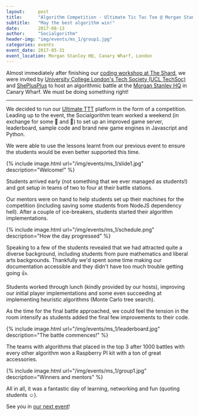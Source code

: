 ```yaml
---
layout:     post
title:      "Algorithm Competition - Ultimate Tic Tac Toe @ Morgan Stanley, London"
subtitle:   "May the best algorithm win!"
date:       2017-08-13
author:     "Socialgorithm"
header-img: "img/events/ms_1/group1.jpg"
categories: events
event_date: 2017-05-31
event_location: Morgan Stanley HQ, Canary Wharf, London
---
```


Almost immediately after finishing our [coding workshop at The Shard](/events/2017/08/12/socialgorithm-at-shard/), we were invited by [University College London's Tech Society (UCL TechSoc)](https://techsoc.io/) and [ShePlusPlus](https://sheplusplus.org/) to host an algorithmic battle at the [Morgan Stanley HQ](https://www.facebook.com/events/1874748126125491) in Canary Wharf. We must be doing something right!

--------

We decided to run our [Ultimate TTT](/host) platform in the form of a competition. Leading up to the event, the Socialgorithm team worked a weekend (in exchange for some :pizza: and :beer:) to set up an improved game server, leaderboard, sample code and brand new game engines in Javascript and Python. 

We were able to use the lessons learnt from our previous event to ensure the students would be even better supported this time.

{% include image.html url="/img/events/ms_1/slide1.jpg" description="Welcome!" %}

Students arrived early (not something that we ever managed as students!) and got setup in teams of two to four at their battle stations. 

Our mentors were on hand to help students set up their machines for the competition (including saving some students from NodeJS dependency hell). After a couple of ice-breakers, students started their algorithm implementations.

{% include image.html url="/img/events/ms_1/schedule.png" description="How the day progressed" %}

Speaking to a few of the students revealed that we had attracted quite a diverse background, including students from pure mathematics and liberal arts backgrounds. Thankfully we'd spent some time making our documentation accessible and they didn't have too much trouble getting going :thumbsup:. 

Students worked through lunch (kindly provided by our hosts), improving our initial player implementations and some even succeeding at implementing heuristic algorithms (Monte Carlo tree search).

As the time for the final battle approached, we could feel the tension in the room intensify as students added the final few improvements to their code.

{% include image.html url="/img/events/ms_1/leaderboard.jpg" description="The battle commences!" %}

The teams with algorithms that placed in the top 3 after 1000 battles with every other algorithm won a Raspberry PI kit with a ton of great accessories. 

{% include image.html url="/img/events/ms_1/group1.jpg" description="Winners and mentors" %}

All in all, it was a fantastic day of learning, networking and fun (quoting students :relaxed:). 

See you in [our next event](/events)!